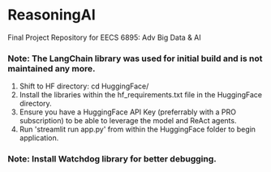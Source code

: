 # ReasoningAI
Final Project Repository for EECS 6895: Adv Big Data &amp; AI

### Note: The LangChain library was used for initial build and is not maintained any more.

1. Shift to HF directory: cd HuggingFace/ 
2. Install the libraries within the hf_requirements.txt file in the HuggingFace directory.
3. Ensure you have a HuggingFace API Key (preferrably with a PRO subscription) to be able to leverage the model and ReAct agents.
4. Run 'streamlit run app.py' from within the HuggingFace folder to begin application.

### Note:  Install Watchdog library for better debugging.